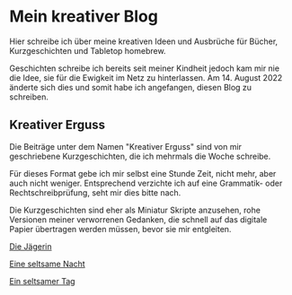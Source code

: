 # Mein kreativer Blog

Hier schreibe ich über meine kreativen Ideen und Ausbrüche für Bücher, Kurzgeschichten und Tabletop homebrew.

Geschichten schreibe ich bereits seit meiner Kindheit jedoch kam mir nie die Idee, sie für die Ewigkeit im Netz zu hinterlassen. Am 14. August 2022 änderte sich dies und somit habe ich angefangen, diesen Blog zu schreiben.

## Kreativer Erguss

Die Beiträge unter dem Namen "Kreativer Erguss" sind von mir geschriebene Kurzgeschichten, die ich mehrmals die Woche schreibe.

Für dieses Format gebe ich mir selbst eine Stunde Zeit, nicht mehr, aber auch nicht weniger. Entsprechend verzichte ich auf eine Grammatik- oder Rechtschreibprüfung, seht mir dies bitte nach.

Die Kurzgeschichten sind eher als Miniatur Skripte anzusehen, rohe Versionen meiner verworrenen Gedanken, die schnell auf das digitale Papier übertragen werden müssen, bevor sie mir entgleiten.

[Die Jägerin](./kreativerErguss/erguss1.md)

[Eine seltsame Nacht](./kreativerErguss/erguss2.md)

[Ein seltsamer Tag](./kreativerErguss/erguss3.md)

